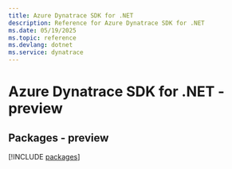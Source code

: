 ```yaml
---
title: Azure Dynatrace SDK for .NET
description: Reference for Azure Dynatrace SDK for .NET
ms.date: 05/19/2025
ms.topic: reference
ms.devlang: dotnet
ms.service: dynatrace
---
```

# Azure Dynatrace SDK for .NET - preview
## Packages - preview
[!INCLUDE [packages](dynatrace-index.md)]
